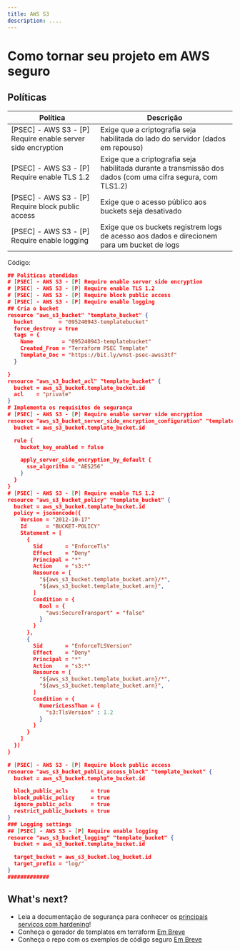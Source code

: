 ```yaml
---
title: AWS S3
description: ....
---
```


# Como tornar seu projeto em AWS seguro

## Políticas


|Política|Descrição|
|--|--|
|[PSEC] - AWS S3 - [P] Require enable server side encryption|Exige que a criptografia seja habilitada do lado do servidor (dados em repouso)|
|[PSEC] - AWS S3 - [P] Require enable TLS 1.2|Exige que a criptografia seja habilitada durante a transmissão dos dados (com uma cifra segura, com TLS1.2)|
|[PSEC] - AWS S3 - [P] Require block public access|Exige que o acesso público aos buckets seja desativado|
|[PSEC] - AWS S3 - [P] Require enable logging|Exige que os buckets registrem logs de acesso aos dados e direcionem para um bucket de logs|



Código: 

```json
## Políticas atendidas
# [PSEC] - AWS S3 - [P] Require enable server side encryption
# [PSEC] - AWS S3 - [P] Require enable TLS 1.2 
# [PSEC] - AWS S3 - [P] Require block public access
# [PSEC] - AWS S3 - [P] Require enable logging
## Cria o bucket
resource "aws_s3_bucket" "template_bucket" {
  bucket        = "095240943-templatebucket"
  force_destroy = true
  tags = {
    Name         = "095240943-templatebucket"
    Created_From = "Terraform PSEC Template"
    Template_Doc = "https://bit.ly/wnst-psec-awss3tf"
  }

}
resource "aws_s3_bucket_acl" "template_bucket" {
  bucket = aws_s3_bucket.template_bucket.id
  acl    = "private"
}
# Implementa os requisitos de segurança
# [PSEC] - AWS S3 - [P] Require enable server side encryption
resource "aws_s3_bucket_server_side_encryption_configuration" "template_bucket" {
  bucket = aws_s3_bucket.template_bucket.id

  rule {
    bucket_key_enabled = false

    apply_server_side_encryption_by_default {
      sse_algorithm = "AES256"
    }
  }
}
# [PSEC] - AWS S3 - [P] Require enable TLS 1.2 
resource "aws_s3_bucket_policy" "template_bucket" {
  bucket = aws_s3_bucket.template_bucket.id
  policy = jsonencode({
    Version = "2012-10-17"
    Id      = "BUCKET-POLICY"
    Statement = [
      {
        Sid       = "EnforceTls"
        Effect    = "Deny"
        Principal = "*"
        Action    = "s3:*"
        Resource = [
          "${aws_s3_bucket.template_bucket.arn}/*",
          "${aws_s3_bucket.template_bucket.arn}",
        ]
        Condition = {
          Bool = {
            "aws:SecureTransport" = "false"
          }
        }
      },
      {
        Sid       = "EnforceTLSVersion"
        Effect    = "Deny"
        Principal = "*"
        Action    = "s3:*"
        Resource = [
          "${aws_s3_bucket.template_bucket.arn}/*",
          "${aws_s3_bucket.template_bucket.arn}",
        ]
        Condition = {
          NumericLessThan = {
            "s3:TlsVersion" : 1.2
          }
        }
      }
    ]
  })
}

# [PSEC] - AWS S3 - [P] Require block public access
resource "aws_s3_bucket_public_access_block" "template_bucket" {
  bucket = aws_s3_bucket.template_bucket.id

  block_public_acls       = true
  block_public_policy     = true
  ignore_public_acls      = true
  restrict_public_buckets = true
}
### Logging settings
## [PSEC] - AWS S3 - [P] Require enable logging
resource "aws_s3_bucket_logging" "template_bucket" {
  bucket = aws_s3_bucket.template_bucket.id

  target_bucket = aws_s3_bucket.log_bucket.id
  target_prefix = "log/"
}
#############
```

## What's next?

- Leia a documentação de segurança para conhecer os [principais serviços com hardening](https://docusaurus.io/)!
- Conheça o gerador de templates em terraform [Em Breve](/docs/category/cloud-security)
- Conheça o repo com os exemplos de código seguro [Em Breve](/docs/category/cloud-security)
